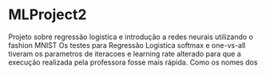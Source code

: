 # MLProject2
Projeto sobre regressão logistica e introdução a redes neurais utilizando o fashion MNIST
Os testes para Regressão Logistica softmax e one-vs-all tiveram os parametros de iteracoes e learning rate alterado para que a execução realizada pela professora fosse mais rápida.
Como os nomes dos 



